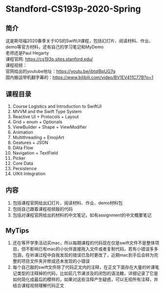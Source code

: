 # Standford-CS193p-2020-Spring
## 简介
这是斯坦福2020春季关于IOS的SwiftUI课程，包括幻灯片、阅读材料、作业、demo等官方材料，还有自己的学习笔记和MyDemo  
老师还是Paul Hegarty  
课程官网: https://cs193p.sites.stanford.edu/  
课程视频：  
官网给出的youtube地址：https://youtu.be/jbtqIBpUG7g  
国内搬运带机翻字幕的：https://www.bilibili.com/video/BV1EV411C77B?p=1  

## 课程目录
1. Course Logistics and Introduction to SwiftUI
2. MVVM and the Swift Type System
3. Reactive UI + Protocols + Layout
4. Grid + enum + Optionals
5. ViewBuilder + Shape + ViewModifier
6. Animation
7. Multithreading + EmojiArt
8. Geatures + JSON
9. DAta Flow
10. Navigation + TextField
11. Picker
12. Core Data
13. Persistence
14. UIKit Integration

## 内容
1. 包括课程官网给出幻灯片、阅读材料、作业、demo材料包
2. 包括自己跟着课程视频敲的代码
3. 包括对课程官网给出的材料的中文笔记，如有assignment的中文概要笔记

## MyTips
1. 还在等开学季活动买mac，所以每期课程的代码现在仅是swift文件不是整体项目，但不影响已有mac的小伙伴直接拖入文件或者复制代码，若有小错误多多包涵，在听课过程中自我发现的错误已及时更改了，近期mac到手后会转为完整的项目文件夹并修成还未发现的小错误
2. 每个自己敲的swift文件除了代码正文内的注释，在正文下面存在大量的听课笔记类型的注释掉的代码，比如前几节课涉及的闭包的语法糖，详细记录了它是如何简化成最后的模样的，如果对这些注释产生疑惑，可以无视所有注释，并结合课程视频理解代码正文


